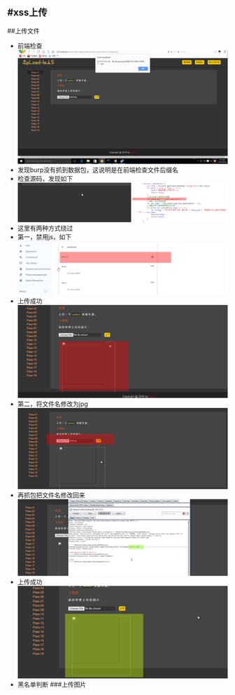 #xss上传
---
##上传文件
- 前端检查
 ![123](https://github.com/fsaddfs/fsaddfs.github.io/blob/master/JPG/1.png)
- 发现burp没有抓到数据包，这说明是在前端检查文件后缀名
- 检查源码，发现如下
![123](https://github.com/fsaddfs/fsaddfs.github.io/blob/master/JPG/2.png)
- 这里有两种方式绕过
- 第一，禁用js，如下
![123](https://github.com/fsaddfs/fsaddfs.github.io/blob/master/JPG/3.png)
- 上传成功![123](https://github.com/fsaddfs/fsaddfs.github.io/blob/master/JPG/4.png)
- 第二，将文件名修改为jpg![123](https://github.com/fsaddfs/fsaddfs.github.io/blob/master/JPG/5.png)
- 再抓包把文件名修改回来![123](https://github.com/fsaddfs/fsaddfs.github.io/blob/master/JPG/6.png)
- 上传成功![123](https://github.com/fsaddfs/fsaddfs.github.io/blob/master/JPG/7.png)
- 黑名单判断
###上传图片